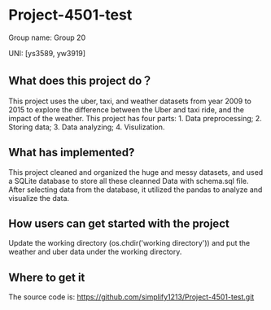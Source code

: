 # Project-4501-test

Group name: Group 20

UNI: [ys3589, yw3919]

## What does this project do？
This project uses the uber, taxi, and weather datasets from year 2009 to 2015 to explore the difference between the Uber and taxi ride, and the impact of the weather. This project has four parts: 1. Data preprocessing; 2. Storing data; 3. Data analyzing; 4. Visulization.

## What has implemented?
This project cleaned and organized the huge and messy datasets, and used a SQLite database to store all these cleanned Data with schema.sql file. After selecting data from the database, it utilized the pandas to analyze and visualize the data.

## How users can get started with the project
Update the working directory (os.chdir('working directory')) and put the weather and uber data under the working directory.

## Where to get it
The source code is: https://github.com/simplify1213/Project-4501-test.git
